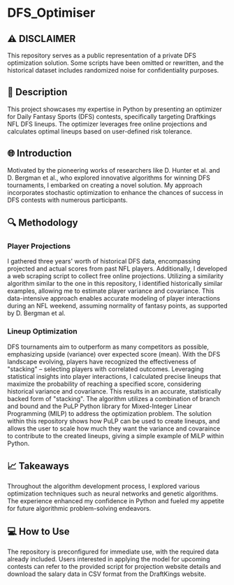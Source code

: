 # DFS_Optimiser## ⚠️ DISCLAIMERThis repository serves as a public representation of a private DFS optimization solution. Some scripts have been omitted or rewritten, and the historical dataset includes randomized noise for confidentiality purposes.## 🚀 DescriptionThis project showcases my expertise in Python by presenting an optimizer for Daily Fantasy Sports (DFS) contests, specifically targeting Draftkings NFL DFS lineups. The optimizer leverages free online projections and calculates optimal lineups based on user-defined risk tolerance.## 🌐 IntroductionMotivated by the pioneering works of researchers like D. Hunter et al. and D. Bergman et al., who explored innovative algorithms for winning DFS tournaments, I embarked on creating a novel solution. My approach incorporates stochastic optimization to enhance the chances of success in DFS contests with numerous participants.## 🔍 Methodology### Player ProjectionsI gathered three years' worth of historical DFS data, encompassing projected and actual scores from past NFL players. Additionally, I developed a web scraping script to collect free online projections. Utilizing a similarity algorithm similar to the one in this repository, I identified historically similar examples, allowing me to estimate player variance and covariance. This data-intensive approach enables accurate modeling of player interactions during an NFL weekend, assuming normality of fantasy points, as supported by D. Bergman et al.### Lineup OptimizationDFS tournaments aim to outperform as many competitors as possible, emphasizing upside (variance) over expected score (mean). With the DFS landscape evolving, players have recognized the effectiveness of "stacking" – selecting players with correlated outcomes. Leveraging statistical insights into player interactions, I calculated precise lineups that maximize the probability of reaching a specified score, considering historical variance and covariance. This results in an accurate, statistically backed form of "stacking". The algorithm utilizes a combination of branch and bound and the PuLP Python library for Mixed-Integer Linear Programming (MILP) to address the optimization problem. The solution within this repository shows how PuLP can be used to create lineups, and allows the user to scale how much they want the variance and covaraince to contribute to the created lineups, giving a simple example of MiLP within Python.## 📈 TakeawaysThroughout the algorithm development process, I explored various optimization techniques such as neural networks and genetic algorithms. The experience enhanced my confidence in Python and fueled my appetite for future algorithmic problem-solving endeavors.## 💻 How to UseThe repository is preconfigured for immediate use, with the required data already included. Users interested in applying the model for upcoming contests can refer to the provided script for projection website details and download the salary data in CSV format from the DraftKings website.